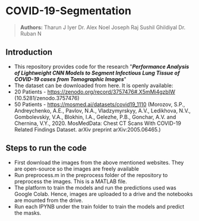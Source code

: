 # COVID-19-Segmentation

> **Authors:** 
> Tharun J Iyer
> Dr. Alex Noel Joseph Raj 
> Sushil Ghildiyal
> Dr. Ruban N

## Introduction
- This repository provides code for the research "_**Performance Analysis of Lightweight CNN Models to Segment Infectious Lung Tissue of COVID-19 cases from Tomographic Images**_"
- The dataset can be downloaded from here. It is openly available:
- 20 Patients - https://zenodo.org/record/3757476#.X5mMi4gzbIW (10.5281/zenodo.3757476)
- 50 Patients - https://mosmed.ai/datasets/covid19_1110 (Morozov, S.P., Andreychenko, A.E., Pavlov, N.A., Vladzymyrskyy, A.V., Ledikhova, N.V., Gombolevskiy, V.A., Blokhin, I.A.,
Gelezhe, P.B., Gonchar, A.V. and Chernina, V.Y., 2020. MosMedData: Chest CT Scans With COVID-19 Related Findings
Dataset. arXiv preprint arXiv:2005.06465.)

## Steps to run the code
- First download the images from the above mentioned websites. They are open-source so the images are freely available
- Run preprocess.m in the preprocess folder of the repository to preprocess the images. This is a MATLAB file. 
- The platform to train the models and run the predictions used was Google Colab. Hence, images are uploaded to a drive and the notebooks are mounted from the drive. 
- Run each IPYNB under the train folder to train the models and predict the masks.  
